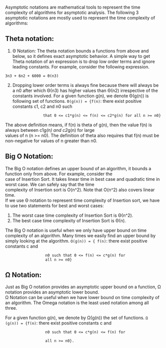 Asymptotic notations are mathematical tools to represent the time complexity of algorithms for asymptotic analysis. 
The following 3 asymptotic notations are mostly used to represent the time complexity of algorithms:  

## Theta notation:  
1. Θ Notation: The theta notation bounds a functions from above and below, so it defines exact asymptotic behavior.
A simple way to get Theta notation of an expression is to drop low order terms and ignore leading constants. For example, 
consider the following expression.  
```
3n3 + 6n2 + 6000 = Θ(n3)
```  
2. Dropping lower order terms is always fine because there will always be a n0 after which Θ(n3) has higher values than Θ(n2) 
irrespective of the constants involved. For a given function g(n), we denote Θ(g(n)) is following set of functions.
`Θ(g(n)) = {f(n)`: there exist positive constants c1, c2 and n0 such  
```
                 that 0 <= c1*g(n) <= f(n) <= c2*g(n) for all n >= n0}
```
The above definition means, if f(n) is theta of g(n), then the value f(n) is always between c1*g(n) and c2*g(n) for large   
values of n (n >= n0). The definition of theta also requires that f(n) must be non-negative for values of n greater than n0.    

## Big O Notation:  
The Big O notation defines an upper bound of an algorithm, it bounds a function only from above. For example, consider the   
case of Insertion Sort. It takes linear time in best case and quadratic time in worst case. We can safely say that the time  
complexity of Insertion sort is O(n^2). Note that O(n^2) also covers linear time.  
If we use Θ notation to represent time complexity of Insertion sort, we have to use two statements for best and worst cases:  
1. The worst case time complexity of Insertion Sort is Θ(n^2).  
2. The best case time complexity of Insertion Sort is Θ(n).    

The Big O notation is useful when we only have upper bound on time complexity of an algorithm. Many times we easily find an upper bound by simply looking at the algorithm.
`O(g(n)) = { f(n)`: there exist positive constants c and  
```
                  n0 such that 0 <= f(n) <= c*g(n) for 
                  all n >= n0}
```  
## Ω Notation:  
Just as Big O notation provides an asymptotic upper bound on a function, Ω notation provides an asymptotic lower bound.  
Ω Notation can be useful when we have lower bound on time complexity of an algorithm. The Omega notation is the least used 
notation among all three.  

For a given function g(n), we denote by Ω(g(n)) the set of functions.
`Ω (g(n)) = {f(n)`: there exist positive constants c and
```
                  n0 such that 0 <= c*g(n) <= f(n) for

                  all n >= n0}.
```  

